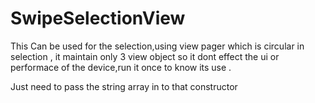 # SwipeSelectionView

This Can be used for the selection,using view pager which is circular in selection , it maintain only 3 view 
object so it dont effect  the ui or performace of the device,run it once to know its use .

Just need to pass the string array  in to that constructor


